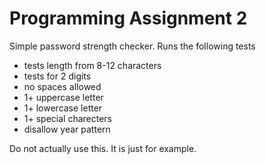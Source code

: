 Programming Assignment 2
========

Simple password strength checker. Runs the following tests

* tests length from 8-12 characters
* tests for 2 digits
* no spaces allowed
* 1+ uppercase letter
* 1+ lowercase letter
* 1+ special charecters
* disallow year pattern

Do not actually use this. It is just for example.
